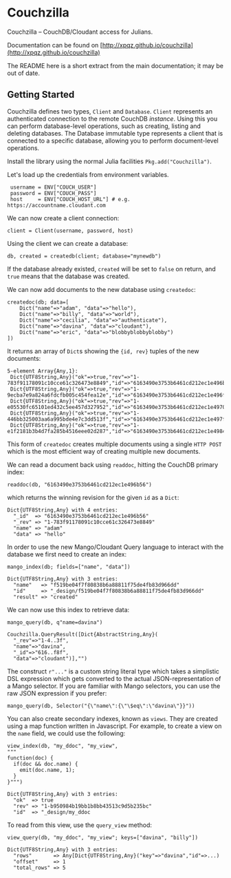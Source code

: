 # Couchzilla

Couchzilla – CouchDB/Cloudant access for Julians.

Documentation can be found on [http://xpqz.github.io/couchzilla](http://xpqz.github.io/couchzilla)

The README here is a short extract from the main documentation; it may be out of date. 

## Getting Started

Couchzilla defines two types, `Client` and `Database`. `Client` represents an authenticated 
connection to the remote CouchDB _instance_. Using this you can perform database-level operations, 
such as creating, listing and deleting databases. The Database immutable type represents a client
that is connected to a specific database, allowing you to perform document-level operations.

Install the library using the normal Julia facilities `Pkg.add("Couchzilla")`.

Let's load up the credentials from environment variables.

     username = ENV["COUCH_USER"]
     password = ENV["COUCH_PASS"]
     host     = ENV["COUCH_HOST_URL"] # e.g. https://accountname.cloudant.com

We can now create a client connection:

    client = Client(username, password, host)

Using the client we can create a database:

    db, created = createdb(client; database="mynewdb")

If the database already existed, `created` will be set to `false` on return, and `true`
means that the database was created.

We can now add documents to the new database using `createdoc`:

    createdoc(db; data=[
        Dict("name"=>"adam", "data"=>"hello"),
        Dict("name"=>"billy", "data"=>"world"),
        Dict("name"=>"cecilia", "data"=>"authenticate"),
        Dict("name"=>"davina", "data"=>"cloudant"),
        Dict("name"=>"eric", "data"=>"blobbyblobbyblobby")
    ])

It returns an array of `Dict`s showing the `{id, rev}` tuples of the new documents:

    5-element Array{Any,1}:
     Dict{UTF8String,Any}("ok"=>true,"rev"=>"1-783f91178091c10cce61c326473e8849","id"=>"6163490e3753b6461cd212ec1e496b56")
     Dict{UTF8String,Any}("ok"=>true,"rev"=>"1-9ecba7e9a824a6fdcfb005c454fea12e","id"=>"6163490e3753b6461cd212ec1e496fb0")
     Dict{UTF8String,Any}("ok"=>true,"rev"=>"1-e05530fc65101ed432c5ee457d327952","id"=>"6163490e3753b6461cd212ec1e497092")
     Dict{UTF8String,Any}("ok"=>true,"rev"=>"1-446bb325003aa6a995bde4e7c3dd513f","id"=>"6163490e3753b6461cd212ec1e497f8f")
     Dict{UTF8String,Any}("ok"=>true,"rev"=>"1-e1f2181b3b4d7fa285b4516eee02d287","id"=>"6163490e3753b6461cd212ec1e4984e2")

This form of `createdoc` creates multiple documents using a single `HTTP POST` which is 
the most efficient way of creating multiple new documents.

We can read a document back using `readdoc`, hitting the CouchDB primary index:

    readdoc(db, "6163490e3753b6461cd212ec1e496b56")

which returns the winning revision for the given `id` as a `Dict`:

    Dict{UTF8String,Any} with 4 entries:
      "_id"  => "6163490e3753b6461cd212ec1e496b56"
      "_rev" => "1-783f91178091c10cce61c326473e8849"
      "name" => "adam"
      "data" => "hello"

In order to use the new Mango/Cloudant Query language to interact with the database
we first need to create an index:

    mango_index(db; fields=["name", "data"])

    Dict{UTF8String,Any} with 3 entries:
      "name"   => "f519be04f7f80838b6a88811f75de4fb83d966dd"
      "id"     => "_design/f519be04f7f80838b6a88811f75de4fb83d966dd"
      "result" => "created"

We can now use this index to retrieve data:

    mango_query(db, q"name=davina")

    Couchzilla.QueryResult([Dict{AbstractString,Any}(
      "_rev"=>"1-4..3f",
      "name"=>"davina",
      "_id"=>"616..f8f",
      "data"=>"cloudant")],"")

The construct `r"..."` is a custom string literal type which takes a simplistic DSL 
expression which gets converted to the actual JSON-representation of a Mango selector.
If you are familiar with Mango selectors, you can use the raw JSON expression if you
prefer:

    mango_query(db, Selector("{\"name\":{\"\$eq\":\"davina\"}}"))

You can also create secondary indexes, known as `views`. They are created
using a map function written in Javascript. For example, to create a view
on the `name` field, we could use the following:

    view_index(db, "my_ddoc", "my_view", 
    """
    function(doc) {
      if(doc && doc.name) {
        emit(doc.name, 1);
      }
    }""")

    Dict{UTF8String,Any} with 3 entries:
      "ok"  => true
      "rev" => "1-b950984b19bb1b8bb43513c9d5b235bc"
      "id"  => "_design/my_ddoc

To read from this view, use the `query_view` method:

    view_query(db, "my_ddoc", "my_view"; keys=["davina", "billy"])

    Dict{UTF8String,Any} with 3 entries:
      "rows"       => Any[Dict{UTF8String,Any}("key"=>"davina","id"=>...)
      "offset"     => 1
      "total_rows" => 5

